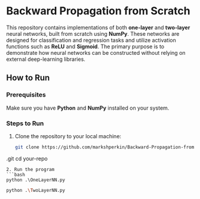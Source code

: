 # Backward Propagation from Scratch

This repository contains implementations of both **one-layer** and **two-layer** neural networks, built from scratch using **NumPy**. 
These networks are designed for classification and regression tasks and utilize activation functions such as **ReLU** and **Sigmoid**. 
The primary purpose is to demonstrate how neural networks can be constructed without relying on external deep-learning libraries.

## How to Run

### Prerequisites
Make sure you have **Python** and **NumPy** installed on your system.

### Steps to Run
1. Clone the repository to your local machine:
   ```bash
   git clone https://github.com/markshperkin/Backward-Propagation-from-Scratch.git
.git
   cd your-repo
   ```
2. Run the program
   ```bash
   python .\OneLayerNN.py
   ```
   ```bash
   python .\TwoLayerNN.py
   ```

